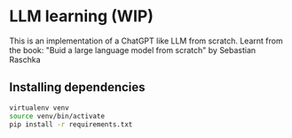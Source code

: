 # LLM learning (WIP)
This is an implementation of a ChatGPT like LLM from scratch. Learnt from the book: "Buid a large language model from scratch" by Sebastian Raschka

## Installing dependencies
```bash
virtualenv venv
source venv/bin/activate
pip install -r requirements.txt
```

